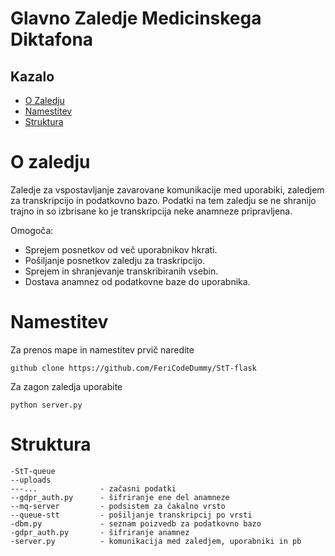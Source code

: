 # Glavno Zaledje Medicinskega Diktafona
## Kazalo
- [O Zaledju](#o-zaledju)
- [Namestitev](#namestitev)
- [Struktura](#struktura)

# O zaledju

Zaledje za vspostavljanje zavarovane komunikacije med uporabiki, 
zaledjem za transkripcijo in podatkovno bazo. Podatki na tem zaledju se ne shranijo trajno in so izbrisane ko je transkripcija neke anamneze pripravljena.

Omogoča: 
- Sprejem posnetkov od več uporabnikov hkrati.
- Pošiljanje posnetkov zaledju za traskripcijo.
- Sprejem in shranjevanje transkribiranih vsebin.
- Dostava anamnez od podatkovne baze do uporabnika.

# Namestitev

Za prenos mape in namestitev prvič naredite
```
github clone https://github.com/FeriCodeDummy/StT-flask
```

Za zagon zaledja uporabite
```
python server.py
```


# Struktura

```
-StT-queue          
--uploads           
---...              - začasni podatki
--gdpr_auth.py      - šifriranje ene del anamneze
--mq-server         - podsistem za čakalno vrsto
--queue-stt         - pošiljanje transkripcij po vrsti
-dbm.py             - seznam poizvedb za podatkovno bazo
-gdpr_auth.py       - šifriranje anamnez
-server.py          - komunikacija med zaledjem, uporabniki in pb
```
